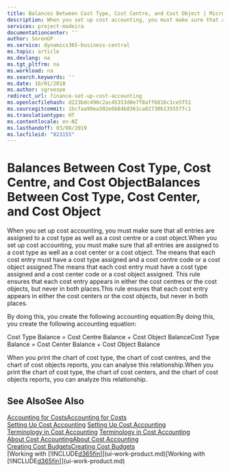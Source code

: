 ```yaml
---
title: Balances Between Cost Type, Cost Centre, and Cost Object | Microsoft Docs
description: When you set up cost accounting, you must make sure that all entries are assigned to a cost type as well as a cost centre or a cost object. The means that each cost entry must have a cost type assigned and a cost centre code or a cost object assigned. This rule ensures that each cost entry appears in either the cost centres or the cost objects, but never in both places.
services: project-madeira
documentationcenter: ''
author: SorenGP
ms.service: dynamics365-business-central
ms.topic: article
ms.devlang: na
ms.tgt_pltfrm: na
ms.workload: na
ms.search.keywords: ''
ms.date: 10/01/2018
ms.author: sgroespe
redirect_url: finance-set-up-cost-accounting
ms.openlocfilehash: d223bdc490c2ac45353d0e7f8aff6816c1ce5f51
ms.sourcegitcommit: 1bcfaa99ea302e6b84b8361ca02730b135557fc1
ms.translationtype: HT
ms.contentlocale: en-NZ
ms.lasthandoff: 03/08/2019
ms.locfileid: "823155"
---
```

# <a name="balances-between-cost-type-cost-center-and-cost-object"></a><span data-ttu-id="53f89-105">Balances Between Cost Type, Cost Centre, and Cost Object</span><span class="sxs-lookup"><span data-stu-id="53f89-105">Balances Between Cost Type, Cost Center, and Cost Object</span></span>
<span data-ttu-id="53f89-106">When you set up cost accounting, you must make sure that all entries are assigned to a cost type as well as a cost centre or a cost object.</span><span class="sxs-lookup"><span data-stu-id="53f89-106">When you set up cost accounting, you must make sure that all entries are assigned to a cost type as well as a cost center or a cost object.</span></span> <span data-ttu-id="53f89-107">The means that each cost entry must have a cost type assigned and a cost centre code or a cost object assigned.</span><span class="sxs-lookup"><span data-stu-id="53f89-107">The means that each cost entry must have a cost type assigned and a cost center code or a cost object assigned.</span></span> <span data-ttu-id="53f89-108">This rule ensures that each cost entry appears in either the cost centres or the cost objects, but never in both places.</span><span class="sxs-lookup"><span data-stu-id="53f89-108">This rule ensures that each cost entry appears in either the cost centers or the cost objects, but never in both places.</span></span>  

 <span data-ttu-id="53f89-109">By doing this, you create the following accounting equation:</span><span class="sxs-lookup"><span data-stu-id="53f89-109">By doing this, you create the following accounting equation:</span></span>  

 <span data-ttu-id="53f89-110">Cost Type Balance = Cost Centre Balance + Cost Object Balance</span><span class="sxs-lookup"><span data-stu-id="53f89-110">Cost Type Balance = Cost Center Balance + Cost Object Balance</span></span>  

 <span data-ttu-id="53f89-111">When you print the chart of cost type, the chart of cost centres, and the chart of cost objects reports, you can analyse this relationship.</span><span class="sxs-lookup"><span data-stu-id="53f89-111">When you print the chart of cost type, the chart of cost centers, and the chart of cost objects reports, you can analyze this relationship.</span></span>  

## <a name="see-also"></a><span data-ttu-id="53f89-112">See Also</span><span class="sxs-lookup"><span data-stu-id="53f89-112">See Also</span></span>  
[<span data-ttu-id="53f89-113">Accounting for Costs</span><span class="sxs-lookup"><span data-stu-id="53f89-113">Accounting for Costs</span></span>](finance-manage-cost-accounting.md)  
 <span data-ttu-id="53f89-114">[Setting Up Cost Accounting](finance-set-up-cost-accounting.md) </span><span class="sxs-lookup"><span data-stu-id="53f89-114">[Setting Up Cost Accounting](finance-set-up-cost-accounting.md) </span></span>  
 <span data-ttu-id="53f89-115">[Terminology in Cost Accounting](finance-terminology-in-cost-accounting.md) </span><span class="sxs-lookup"><span data-stu-id="53f89-115">[Terminology in Cost Accounting](finance-terminology-in-cost-accounting.md) </span></span>  
 [<span data-ttu-id="53f89-116">About Cost Accounting</span><span class="sxs-lookup"><span data-stu-id="53f89-116">About Cost Accounting</span></span>](finance-about-cost-accounting.md)  
 [<span data-ttu-id="53f89-117">Creating Cost Budgets</span><span class="sxs-lookup"><span data-stu-id="53f89-117">Creating Cost Budgets</span></span>](finance-create-cost-budgets.md)  
 <span data-ttu-id="53f89-118">[Working with [!INCLUDE[d365fin](includes/d365fin_md.md)]](ui-work-product.md)</span><span class="sxs-lookup"><span data-stu-id="53f89-118">[Working with [!INCLUDE[d365fin](includes/d365fin_md.md)]](ui-work-product.md)</span></span>
